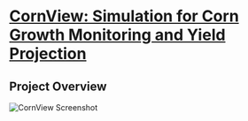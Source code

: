 # [CornView: Simulation for Corn Growth Monitoring and Yield Projection](https://logannitzsche.com/CornView-An-Integrated-Web-Based-Simulation-for-Corn-Growth-Monitoring-and-Yield-Projection)

## Project Overview

![CornView Screenshot](images/urca.jpg)
